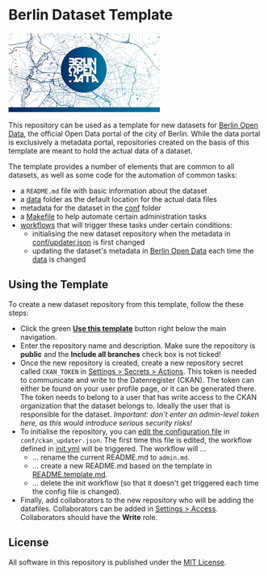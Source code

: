 # Berlin Dataset Template

![Berlin-Open-Data-Logo vor stilisierter Landkarte von Berlin](images/twitter_card_fallback_small.jpg)


This repository can be used as a template for new datasets for [Berlin Open Data](https://daten.berlin.de "The official Open Data portal of Berlin"), the official Open Data portal of the city of Berlin.
While the data portal is exclusively a metadata portal, repositories created on the basis of this template are meant to hold the actual data of a dataset.

The template provides a number of elements that are common to all datasets, as well as some code for the automation of common tasks:

- a `README.md` file with basic information about the dataset
- a [data](data) folder as the default location for the actual data files
- metadata for the dataset in the [conf](conf) folder
- a [Makefile](Makefile) to help automate certain administration tasks
- [workflows](.github) that will trigger these tasks under certain conditions:
  - initialising the new dataset repository when the metadata in [conf/updater.json](conf/updater.json) is first changed
  - updating the dataset's metadata in [Berlin Open Data](https://daten.berlin.de "The official Open Data portal of Berlin") each time the [data](data) is changed

## Using the Template

To create a new dataset repository from this template, follow the these steps:

- Click the green  <a href="../../generate">**Use this template**</a> button right below the main navigation.
- Enter the repository name and description. Make sure the repository is **public** and the  **Include all branches** check box is not ticked!
- Once the new repository is created, create a new repository secret called `CKAN_TOKEN` in <a href="../../settings/secrets/actions">Settings > Secrets > Actions</a>.
This token is needed to communicate and write to the Datenregister (CKAN).
The token can either be found on your user profile page, or it can be generated there.
The token needs to belong to a user that has write access to the CKAN organization that the dataset belongs to.
Ideally the user that is responsible for the dataset.
_Important: don't enter an admin-level token here, as this would introduce serious security risks!_
- To initialise the repository, you can <a href="../../edit/master/conf/ckan_updater.json">edit the configuration file</a> in `conf/ckan_updater.json`.
The first time this file is edited, the workflow defined in [init.yml](.github/workflows/init.yml) will be triggered.
The workflow will …
  - … rename the current README.md to `admin.md`.
  - … create a new README.md based on the template in [README.template.md](README.template.md).
  - … delete the init workflow (so that it doesn't get triggered each time the config file is changed).
- Finally, add collaborators to the new repository who will be adding the datafiles.
Collaborators can be added in <a href="../../settings/access">Settings > Access</a>.
Collaborators should have the **Write** role.


## License

All software in this repository is published under the [MIT License](LICENSE).

